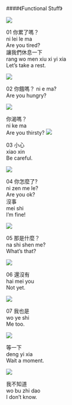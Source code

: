 <?php
$top = file_get_contents('basic.php');
echo $top;
?>

<div class="one item content" markdown="1">

####《Functional Stuff》

![](img/Ch2/02/1.png)

01 你累了嗎？   
ni lei le ma   
Are you tired?   
讓我們休息一下   
rang wo men xiu xi yi xia   
Let’s take a rest.


![](img/Ch2/02/2-1.png)

02 你餓嗎？ 
ni e ma?   
Are you hungry?

![](img/Ch2/02/2-2.png)

你渴嗎？   
ni ke ma   
Are you thirsty?
![](img/Ch2/02/3.png)

03 小心   
xiao xin   
Be careful.

![](img/Ch2/02/4png)

04 你怎麼了?   
ni zen me le?   
Are you ok?   
沒事   
mei shi   
I’m fine!

![](img/Ch2/02/5.png)

05 那是什麼？   
na shi shen me?   
What’s that?


![](img/Ch2/02/6.png)

06 還沒有   
hai mei you   
Not yet. 

![](img/Ch2/02/7.png)

07 我也是   
wo ye shi   
Me too.

![](img/Ch2/02/8.png)

等一下   
deng yi xia   
Wait a moment.

![](img/Ch2/02/9.png)

我不知道   
wo bu zhi dao   
I don’t know.



</div>
<?php
$end = file_get_contents('end.php');
echo $end;
?>
